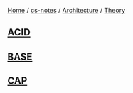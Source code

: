[Home](https://mengxianbin.github.io) /
[cs-notes](https://mengxianbin.github.io/cs-notes/content) /
[Architecture](https://mengxianbin.github.io/cs-notes/content/Architecture) /
[Theory](https://mengxianbin.github.io/cs-notes/content/Architecture/Theory)

## [ACID](https://mengxianbin.github.io/cs-notes/content/Architecture/Theory/ACID)

## [BASE](https://mengxianbin.github.io/cs-notes/content/Architecture/Theory/BASE)

## [CAP](https://mengxianbin.github.io/cs-notes/content/Architecture/Theory/CAP)
